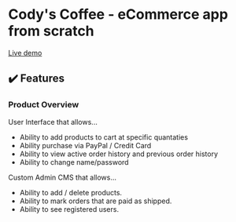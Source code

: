 # Cody's Coffee - eCommerce app from scratch

[Live demo](https://jdh-contactkeeper.herokuapp.com/login)

## :heavy_check_mark: Features

### Product Overview

User Interface that allows...
- Ability to add products to cart at specific quantaties
- Ability purchase via PayPal / Credit Card
- Ability to view active order history and previous order history
- Ability to change name/password

Custom Admin CMS that allows...
- Ability to add / delete products.
- Ability to mark orders that are paid as shipped.
- Ability to see registered users.
